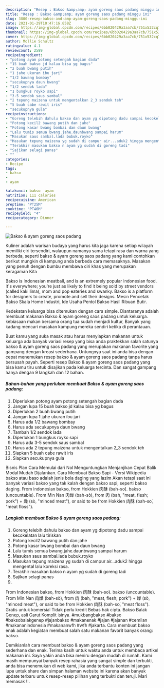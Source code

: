 ```yaml
---
description: "Resep : Bakso &amp;amp; ayam goreng saos padang minggu ini"
title: "Resep : Bakso &amp;amp; ayam goreng saos padang minggu ini"
slug: 3800-resep-bakso-and-amp-ayam-goreng-saos-padang-minggu-ini
date: 2021-01-29T10:47:16.858Z
image: https://img-global.cpcdn.com/recipes/6bb020429a3aa7cb/751x532cq70/bakso-ayam-goreng-saos-padang-foto-resep-utama.jpg
thumbnail: https://img-global.cpcdn.com/recipes/6bb020429a3aa7cb/751x532cq70/bakso-ayam-goreng-saos-padang-foto-resep-utama.jpg
cover: https://img-global.cpcdn.com/recipes/6bb020429a3aa7cb/751x532cq70/bakso-ayam-goreng-saos-padang-foto-resep-utama.jpg
author: Mollie Schultz
ratingvalue: 4.1
reviewcount: 2589
recipeingredient:
- "potong ayam potong setengah bagian dada"
- "15 buah bakso jd kalau bisa yg bagus"
- "2 buah bwang putih"
- "1 jahe ukuran ibu jari"
- "1/2 bawang bombay"
- "secukupnya daun bwang"
- "1/2 sendok lada"
- "1 bungkus royko sapi"
- "3-5 sendok saus sambal"
- "2 tepung maizena untuk mengentalkan 2_3 sendok teh"
- "5 buah cabe rawit iris"
- "secukupnya gula"
recipeinstructions:
- "Goreng telebih dahulu bakso dan ayam yg dipotong dadu sampai kecokelatan lalu tiriskan"
- "Potong kecil2 bawang putih dan jahe"
- "Potong kasar bwang bombai dan daun bwang"
- "Lalu tumis semua bwang.jahe.daunbwang sampai harum"
- "Masukan saus sambal.lada bubuk.royko"
- "Masukan tepung maizena yg sudah di campur air...aduk2 hingga mengental lalu koreksi rasa."
- "Terakhir masukan bakso n ayam yg sudah di goreng tadi"
- "Sajikan selagi panas"
- ""
categories:
- Recipe
tags:
- bakso
- 
- ayam

katakunci: bakso  ayam 
nutrition: 111 calories
recipecuisine: American
preptime: "PT25M"
cooktime: "PT46M"
recipeyield: "4"
recipecategory: Dinner

---
```



![Bakso &amp; ayam goreng saos padang](https://img-global.cpcdn.com/recipes/6bb020429a3aa7cb/751x532cq70/bakso-ayam-goreng-saos-padang-foto-resep-utama.jpg)

Kuliner adalah warisan budaya yang harus kita jaga karena setiap wilayah memiliki ciri tersendiri, walaupun namanya sama tetapi rasa dan warna yang berbeda, seperti bakso &amp; ayam goreng saos padang yang kami contohkan berikut mungkin di kampung anda berbeda cara memasaknya. Masakan yang penuh dengan bumbu membawa ciri khas yang merupakan keragaman Kita

Bakso is Indonesian meatball, and is an extremely popular Indonesian food. It&#39;s everywhere; you&#39;re just as likely to find it being sold by street vendors (called kaki lima), mom and pop eateries and swanky. Bakso is a platform for designers to create, promote and sell their designs. Mesin Pencetak Bakso Skala Home Industri, Ide Usaha Pentol Bakso Hasil Ribuan Butir.

Kedekatan keluarga bisa ditemukan dengan cara simple. Diantaranya adalah membuat makanan Bakso &amp; ayam goreng saos padang untuk keluarga. kebiasaan makan bersama orang tua sudah menjadi kultur, Banyak yang kadang mencari masakan kampung mereka sendiri ketika di perantauan.

Buat kamu yang suka masak atau harus menyiapkan makanan untuk keluarga ada banyak variasi resep yang bisa anda praktekkan salah satunya bakso &amp; ayam goreng saos padang yang merupakan makanan favorite yang gampang dengan kreasi sederhana. Untungnya saat ini anda bisa dengan cepat menemukan resep bakso &amp; ayam goreng saos padang tanpa harus bersusah payah.
Seperti resep Bakso &amp; ayam goreng saos padang yang bisa kamu tiru untuk disajikan pada keluarga tercinta. Dan sangat gampang hanya dengan 9 langkah dan 12 bahan.


<!--inarticleads1-->

##### Bahan-bahan yang perlukan membuat Bakso &amp; ayam goreng saos padang:

1. Diperlukan potong ayam potong setengah bagian dada
1. Jangan lupa 15 buah bakso jd kalau bisa yg bagus
1. Diperlukan 2 buah bwang putih
1. Jangan lupa 1 jahe ukuran ibu jari
1. Harus ada 1/2 bawang bombay
1. Harus ada secukupnya daun bwang
1. Tambah 1/2 sendok lada
1. Diperlukan 1 bungkus royko sapi
1. Harus ada 3-5 sendok saus sambal
1. Harus ada 2 tepung maizena untuk mengentalkan 2_3 sendok teh
1. Siapkan 5 buah cabe rawit iris
1. Siapkan secukupnya gula


Bisnis Plan Cara Memulai dari Nol Menguntungkan Menjanjikan Cepat Balik Modal Mudah Dijalankan. Cara Membuat Bakso Sapi - Versi Wikipedia bakso atau baso adalah jenis bola daging yang lazim Akan tetapi saat ini banyak variasi bakso yang tak kalah dengan bakso sapi, seperti bakso daging. From Indonesian bakso, from Hokkien 肉酥 (bah-so͘). bakso (uncountable). From Min Nan 肉燥 (bah-sò), from 肉 (bah, &#34;meat, flesh; pork&#34;) + 燥 (sò, &#34;minced meat&#34;), or said to be from Hokkien 肉酥 (bah-so͘, &#34;meat floss&#34;). 

<!--inarticleads2-->

##### Langkah membuat  Bakso &amp; ayam goreng saos padang:

1. Goreng telebih dahulu bakso dan ayam yg dipotong dadu sampai kecokelatan lalu tiriskan
1. Potong kecil2 bawang putih dan jahe
1. Potong kasar bwang bombai dan daun bwang
1. Lalu tumis semua bwang.jahe.daunbwang sampai harum
1. Masukan saus sambal.lada bubuk.royko
1. Masukan tepung maizena yg sudah di campur air...aduk2 hingga mengental lalu koreksi rasa.
1. Terakhir masukan bakso n ayam yg sudah di goreng tadi
1. Sajikan selagi panas
1. 


From Indonesian bakso, from Hokkien 肉酥 (bah-so͘). bakso (uncountable). From Min Nan 肉燥 (bah-sò), from 肉 (bah, &#34;meat, flesh; pork&#34;) + 燥 (sò, &#34;minced meat&#34;), or said to be from Hokkien 肉酥 (bah-so͘, &#34;meat floss&#34;). Gratis untuk komersial Tidak perlu kredit Bebas hak cipta. Bakso Balak Genep, asli Garut Komplit isinya. #mukbangbakso #bakso #baksobalakgenep #jajanbakso #makanenak #jajan #jajanan #cemilan #makananindonesia #makananwfh #wfh #jakarta. Cara membuat bakso enak adalah kegiatan membuat salah satu makanan favorit banyak orang: bakso. 

Demikianlah cara membuat bakso &amp; ayam goreng saos padang yang sederhana dan enak. Terima kasih untuk waktu anda untuk membaca artikel makanan ini. Saya yakin anda bisa meniru dengan mudah di rumah. Kami masih mempunyai banyak resep rahasia yang sangat simple dan terbukti, anda bisa menemukan di web kami, jika anda terbantu konten ini jangan lupa untuk share dan simpan halaman website ini karena akan banyak update terbaru untuk resep-resep pilihan yang terbukti dan teruji. Mari memasak !!. 
